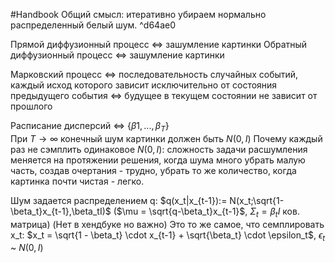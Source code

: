 #Handbook
Общий смысл: итеративно убираем нормально распределенный белый шум. ^d64ae0

Прямой диффузионный процесс <=> зашумление картинки
Обратный диффузионный процесс <=> зашумление картинки

Марковский процесс <=> последовательность случайных событий, каждый исход которого зависит исключительно от состояния предыдущего события <=> будущее в текущем состоянии не зависит от прошлого

Расписание дисперсий <=> $\{\beta1, ..., \beta_T\}$  
При $T \to \infty$ конечный шум картинки должен быть $N(0,I)$ 
Почему каждый раз не сэмплить одинаковое $N(0,I)$: сложность задачи расшумления меняется на протяжении решения, когда шума много убрать малую часть, создав очертания - трудно, убрать то же количество, когда картинка почти чистая - легко. 

Шум задается распределением q:
$q(x_t|x_{t-1}):= N(x_t;\sqrt{1-\beta_t}x_{t-1},\beta_tI)$  ($\mu = \sqrt{q-\beta_t}x_{t-1}$, $\Sigma_t = \beta_tI$ ков. матрица)
(Нет в хендбуке но важно) Это то же самое, что семплировать x_t:
$x_t = \sqrt{1 - \beta_t} \cdot x_{t-1} + \sqrt{\beta_t} \cdot \epsilon_t$, $\epsilon_t$ ~ $N(0,I)$  
